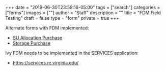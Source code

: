 +++
date = "2019-06-30T23:59:16-05:00"
tags = ["search"]
categories = ["forms"]
images = [""]
author = "Staff"
description = ""
title = "FDM Field Testing"
draft = false
type = "form"
private = true
+++

Alternate forms with FDM implemented:

* [SU Allocation Purchase](/form/allocation-purchase-fdm/)
* [Storage Purchase](/form/storage-fdm/)

Ivy FDM needs to be implemented in the SERVICES application:

* https://services.rc.virginia.edu/
